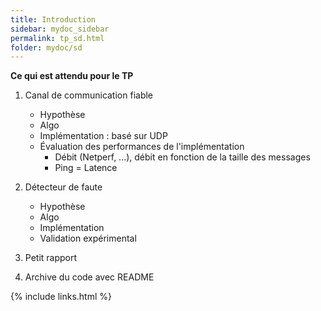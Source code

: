 ```yaml
---
title: Introduction
sidebar: mydoc_sidebar
permalink: tp_sd.html
folder: mydoc/sd
---
```

__Ce qui est attendu pour le TP__
1. Canal de communication fiable 
	* Hypothèse
	* Algo
	* Implémentation : basé sur UDP
	* Évaluation des performances de l'implémentation  
		- Débit (Netperf, ...), débit en fonction de la taille des messages
		- Ping = Latence
2. Détecteur de faute
	* Hypothèse
	* Algo
	* Implémentation
	* Validation expérimental

3. Petit rapport 
4. Archive du code avec README 


{% include links.html %}
